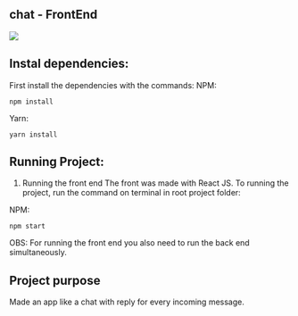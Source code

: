## chat - FrontEnd
<img src="https://freesvg.org/img/1538298822.png" />
    
## Instal dependencies:
  First install the dependencies
  with the commands:
  NPM:
  ```
  npm install
  ```
  Yarn:
  ```
  yarn install
  ```
  
## Running Project:

1. Running the front end
The front was made with React JS.
To running the project, run the command on terminal in root project folder:

NPM:
```
npm start
```

OBS: For running the front end you also need to run the back end simultaneously. 

## Project purpose
Made an app like a chat with reply for every incoming message.